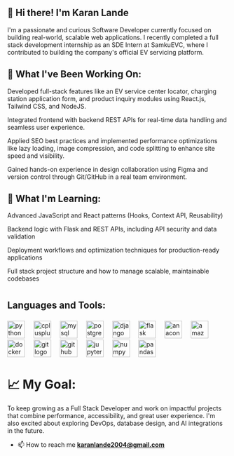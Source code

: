 ## 👋 Hi there! I'm Karan Lande
I'm a passionate and curious Software Developer currently focused on building real-world, scalable web applications. I recently completed a full stack development internship as an SDE Intern at SamkuEVC, where I contributed to building the company's official EV servicing platform.

## 🚀 What I've Been Working On:
Developed full-stack features like an EV service center locator, charging station application form, and product inquiry modules using React.js, Tailwind CSS, and NodeJS.

Integrated frontend with backend REST APIs for real-time data handling and seamless user experience.

Applied SEO best practices and implemented performance optimizations like lazy loading, image compression, and code splitting to enhance site speed and visibility.

Gained hands-on experience in design collaboration using Figma and version control through Git/GitHub in a real team environment.

## 🧠 What I'm Learning:
Advanced JavaScript and React patterns (Hooks, Context API, Reusability)

Backend logic with Flask and REST APIs, including API security and data validation

Deployment workflows and optimization techniques for production-ready applications

Full stack project structure and how to manage scalable, maintainable codebases


###

# <h2 align="left">Languages and Tools:</h2>

###

<div align="left">
  <img src="https://cdn.jsdelivr.net/gh/devicons/devicon/icons/python/python-original.svg" height="40" alt="python logo"  />
  <img width="12" />
  <img src="https://cdn.jsdelivr.net/gh/devicons/devicon/icons/cplusplus/cplusplus-original.svg" height="40" alt="cplusplus logo"  />
  <img width="12" />
  <img src="https://cdn.jsdelivr.net/gh/devicons/devicon/icons/mysql/mysql-original.svg" height="40" alt="mysql logo"  />
  <img width="12" />
  <img src="https://cdn.jsdelivr.net/gh/devicons/devicon/icons/postgresql/postgresql-original.svg" height="40" alt="postgresql logo"  />
  <img width="12" />
  <img src="https://cdn.jsdelivr.net/gh/devicons/devicon/icons/django/django-plain.svg" height="40" alt="django logo"  />
  <img width="12" />
  <img src="https://cdn.jsdelivr.net/gh/devicons/devicon/icons/flask/flask-original.svg" height="40" alt="flask logo"  />
  <img width="12" />
  <img src="https://cdn.jsdelivr.net/gh/devicons/devicon/icons/anaconda/anaconda-original.svg" height="40" alt="anaconda logo"  />
  <img width="12" />
  <img src="https://cdn.jsdelivr.net/gh/devicons/devicon/icons/amazonwebservices/amazonwebservices-line-wordmark.svg" height="40" alt="amazonwebservices logo"  />
  <img width="12" />
  <img src="https://cdn.jsdelivr.net/gh/devicons/devicon/icons/docker/docker-original.svg" height="40" alt="docker logo"  />
  <img width="12" />
  <img src="https://cdn.jsdelivr.net/gh/devicons/devicon/icons/git/git-original.svg" height="40" alt="git logo"  />
  <img width="12" />
  <img src="https://cdn.jsdelivr.net/gh/devicons/devicon/icons/github/github-original.svg" height="40" alt="github logo"  />
  <img width="12" />
  <img src="https://cdn.jsdelivr.net/gh/devicons/devicon/icons/jupyter/jupyter-original.svg" height="40" alt="jupyter logo"  />
  <img width="12" />
  <img src="https://cdn.jsdelivr.net/gh/devicons/devicon/icons/numpy/numpy-original.svg" height="40" alt="numpy logo"  />
  <img width="12" />
  <img src="https://cdn.jsdelivr.net/gh/devicons/devicon/icons/pandas/pandas-original.svg" height="40" alt="pandas logo"  />
</div>

###


# 📈 My Goal:
To keep growing as a Full Stack Developer and work on impactful projects that combine performance, accessibility, and great user experience. I'm also excited about exploring DevOps, database design, and AI integrations in the future.

- 📫 How to reach me **karanlande2004@gmail.com**

###
